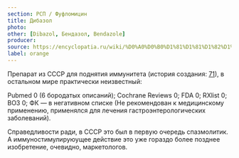 ```yaml
---
section: РСП / Фуфломицин
title: Дибазол
photo:
other: [Dibazol, Бендазол, Bendazole]
producer:
source: https://encyclopatia.ru/wiki/%D0%A0%D0%B0%D1%81%D1%81%D1%82%D1%80%D0%B5%D0%BB%D1%8C%D0%BD%D1%8B%D0%B9_%D1%81%D0%BF%D0%B8%D1%81%D0%BE%D0%BA_%D0%BF%D1%80%D0%B5%D0%BF%D0%B0%D1%80%D0%B0%D1%82%D0%BE%D0%B2
label: orange
---
```


Препарат из СССР для поднятия иммунитета (история создания: [71](http://www.docme.ru/doc/321232/dibazol--vchera--segodnya--zavtra---upravlenie-nauchnyh)), в остальном мире практически неизвестный:

Pubmed 0 (6 бородатых описаний); Cochrane Reviews 0; FDA 0; RXlist 0; ВОЗ 0; ФК — в негативном списке (Не рекомендован к медицинскому применению, применялся для лечения гастроэнтерологических заболеваний).

Справедливости ради, в СССР это был в первую очередь спазмолитик. А иммуностимулируюущее действие это уже гораздо более позднее изобретение, очевидно, маркетологов.
